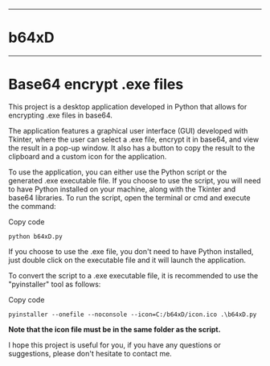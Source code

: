 <hr>
<h1>                                                                      b64xD</h1>
<hr>

# **Base64 encrypt .exe files**

This project is a desktop application developed in Python that allows for encrypting .exe files in base64.

The application features a graphical user interface (GUI) developed with Tkinter, where the user can select a .exe file, encrypt it in base64, and view the result in a pop-up window. It also has a button to copy the result to the clipboard and a custom icon for the application.

To use the application, you can either use the Python script or the generated .exe executable file. If you choose to use the script, you will need to have Python installed on your machine, along with the Tkinter and base64 libraries. To run the script, open the terminal or cmd and execute the command:

Copy code
```
python b64xD.py
```
If you choose to use the .exe file, you don't need to have Python installed, just double click on the executable file and it will launch the application.

To convert the script to a .exe executable file, it is recommended to use the "pyinstaller" tool as follows:

Copy code
```
pyinstaller --onefile --noconsole --icon=C:/b64xD/icon.ico .\b64xD.py
```
**Note that the icon file must be in the same folder as the script.**

I hope this project is useful for you, if you have any questions or suggestions, please don't hesitate to contact me.
